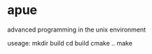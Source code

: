 # apue
advanced programming in the unix environment

useage:
    mkdir build
    cd build
    cmake ..
    make
